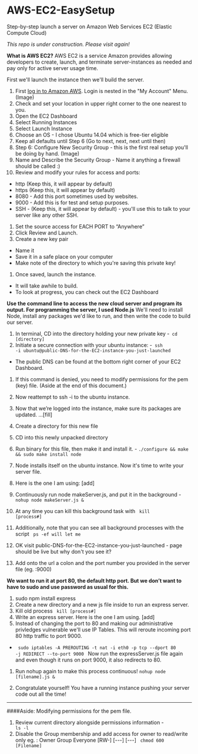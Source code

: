 # AWS-EC2-EasySetup
Step-by-step launch a server on Amazon Web Services EC2 (Elastic Compute Cloud)  

<i> This repo is under construction. Please visit again! </i>

<strong> What is AWS EC2?</strong>
AWS EC2 is a service Amazon provides allowing developers to create, launch, and terminate server-instances as needed and pay only for active server usage time. 

First we'll launch the instance then we'll build the server.

1. First [log in to Amazon AWS](http://aws.amazon.com/). Login is nested in the "My Account" Menu.
(Image)
1. Check and set your location in upper right corner to the one nearest to you.
1. Open the EC2 Dashboard
1. Select Running Instances
1. Select Launch Instance
1. Choose an OS - I chose Ubuntu 14.04 which is free-tier eligible
1. Keep all defaults until Step 6 (Go to next, next, next until then) 
1. Step 6: Configure New Security Group - this is the first real setup you'll be doing by hand.
(Image)
1. Name and Describe the Security Group - Name it anything a firewall should be called :)
1. Review and modify your rules for access and ports:
- http (Keep this, it will appear by default)
- https (Keep this, it will appear by default)
- 8080 - Add this port sometimes used by websites.
- 9000 - Add this is for test and setup purposes.
- SSH - (Keep this, it will appear by default) - you'll use this to talk to your server like any other SSH.
1. Set the source access for EACH PORT to “Anywhere”
1. Click Review and Launch.
1. Create a new key pair
 - Name it
 - Save it in a safe place on your computer
 - Make note of the directory to which you're saving this private key!
1. Once saved, launch the instance.
 - It will take awhile to build.  
 - To look at progress, you can check out the EC2 Dashboard
 
<strong> Use the command line to access the new cloud server and program its output. For programming the server, I used Node.js</strong>
We'll need to install Node, install any packages we'd like to run, and then write the code to build our server.

1. In terminal, CD into the directory holding your new private key
-<code> cd [directory] </code>
1. Initiate a secure connection with your ubuntu instance:
-<code> ssh -i ubuntu@public-DNS-for-the-EC2-instance-you-just-launched</code>
- The public DNS can be found at the bottom right corner of your EC2 Dashboard.
1. If this command is denied, you need to modify permissions for the pem (key) file. (Aside at the end of this document.)
1. Now reattempt to ssh -i to the ubuntu instance.
1. Now that we’re logged into the instance, make sure its packages are updated.
…[fill]
1. Create a directory for this new file
1. CD into this newly unpacked directory
1. Run binary for this file, then make it and install it. - <code>./configure && make && sudo make install node </code>
1. Node installs itself on the ubuntu instance. Now it's time to write your server file.
1. Here is the one I am using:
[add]

1. Continuously run node makeServer.js, and put it in the background - <code>nohup node makeServer.js & </code>
1. At any time you can kill this background task with <code> kill [process#] </code>
1. Additionally, note that you can see all background processes with the script <code> ps -ef will let me </code>
1. OK visit public-DNS-for-the-EC2-instance-you-just-launched - page should be live but why don't you see it?
1. Add onto the url a colon and the port number you provided in the server file (eg. :9000) 

<strong> We want to run it at port 80, the default http port.  But we don’t want to have to sudo and use password as usual for this. </strong>

1. sudo npm install express
1. Create a new directory and a new js file inside to run an express server.
1. Kill old process <code> kill [process#]</code>
1. Write an express server. Here is the one I am using. [add]
1. Instead of changing the port to 80 and making our administrative privledges vulnerable we'll use IP Tables.
This will reroute incoming port 80 http traffic to port 9000. 
- <code> sudo iptables -A PREROUTING -t nat -i eth0 -p tcp --dport 80 -j REDIRECT --to-port 9000 </code>
Now run the expressServer.js file again and even though it runs on port 9000, it also redirects to 80.

1. Run nohup again to make this process continuous!
<code>nohup node [filename].js &</code>

1. Congratulate yourself! You have a running instance pushing your server code out all the time!

---
####Aside: Modifying permissions for the pem file. 
1. Review current directory alongside permissions information - <code> ls -l </code>
1. Disable the Group membership and add access for owner to read/write only
eg. :   Owner Group Everyone
        [RW-] [---] [---]
<code> chmod 600 [Filename] </code>
